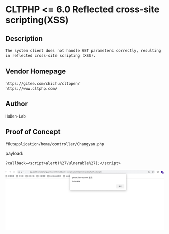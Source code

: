 # CLTPHP <= 6.0 Reflected cross-site scripting(XSS)
## Description
    The system client does not handle GET parameters correctly, resulting in reflected cross-site scripting (XSS).
## Vendor Homepage
    https://gitee.com/chichu/cltopen/
    https://www.cltphp.com/

## Author
    HuBen-Lab
## Proof of Concept
File:`application/home/controller/Changyan.php `

payload:

```
?callback=<script>alert(%27Vulnerable%27);</script>
```

![image-20230105094414169](img/63b7c3b68d8f1.png)